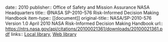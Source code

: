 date:: 2010
publisher:: Office of Safety and Mission Assurance NASA Headquarters
title:: @NASA SP-2010-576 Risk-Informed Decision Making Handbook
item-type:: [[document]]
original-title:: NASA/SP-2010-576 Version 1.0 April 2010 NASA Risk-Informed Decision Making Handbook
url:: https://ntrs.nasa.gov/api/citations/20100021361/downloads/20100021361.pdf
links:: [Local library](zotero://select/library/items/J5N6SSI8), [Web library](https://www.zotero.org/users/6520516/items/J5N6SSI8)
